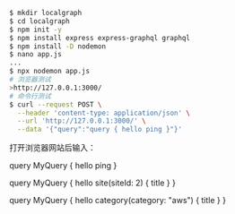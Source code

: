 ```bash
$ mkdir localgraph
$ cd localgraph
$ npm init -y
$ npm install express express-graphql graphql
$ npm install -D nodemon
$ nano app.js
...
$ npx nodemon app.js
# 浏览器测试
>http://127.0.0.1:3000/
# 命令行测试
$ curl --request POST \
  --header 'content-type: application/json' \
  --url 'http://127.0.0.1:3000/' \
  --data '{"query":"query { hello ping }"}'
```


打开浏览器网站后输入：

query MyQuery {
    hello
    ping
}


query MyQuery {
    hello
    site(siteId: 2) {
        title
    }
}

query MyQuery {
    hello
    category(category: "aws") {
        title
    }
}